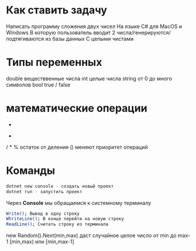 # Как ставить задачу
Написать программу сложения двух чисел
На языке C#
для MacOS и Windows
В которую пользователь вводит 2 числа/генерируются/подтягиваются из базы данных
С целыми чистами


# Типы переменных
double веществвенные числа
int целые числа
string от 0 до много символов
bool true / false

# математические операции
+
-
/
*
% остаток от деления
() меняют приоритет операций


# Команды

```sh
dotnet new console - создать новый проект
dotnet run - запустить проект
```
Через __Console__ мы обращаемся к системному терминалу

```sh
Write(); Вывод в одну строку
WhriteLine(); В конце перейти на новую строку
ReadLine(); Считать строку из терминала
```

new Random().Next(min,max)
даст случайное целое число от min до max-1
[min,max) или [min,max-1]